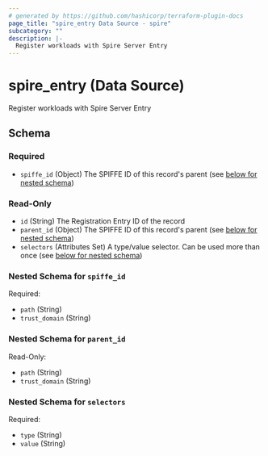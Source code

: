 ```yaml
---
# generated by https://github.com/hashicorp/terraform-plugin-docs
page_title: "spire_entry Data Source - spire"
subcategory: ""
description: |-
  Register workloads with Spire Server Entry
---
```


# spire_entry (Data Source)

Register workloads with Spire Server Entry



<!-- schema generated by tfplugindocs -->
## Schema

### Required

- `spiffe_id` (Object) The SPIFFE ID of this record's parent (see [below for nested schema](#nestedatt--spiffe_id))

### Read-Only

- `id` (String) The Registration Entry ID of the record
- `parent_id` (Object) The SPIFFE ID of this record's parent (see [below for nested schema](#nestedatt--parent_id))
- `selectors` (Attributes Set) A type/value selector. Can be used more than once (see [below for nested schema](#nestedatt--selectors))

<a id="nestedatt--spiffe_id"></a>
### Nested Schema for `spiffe_id`

Required:

- `path` (String)
- `trust_domain` (String)


<a id="nestedatt--parent_id"></a>
### Nested Schema for `parent_id`

Read-Only:

- `path` (String)
- `trust_domain` (String)


<a id="nestedatt--selectors"></a>
### Nested Schema for `selectors`

Required:

- `type` (String)
- `value` (String)
